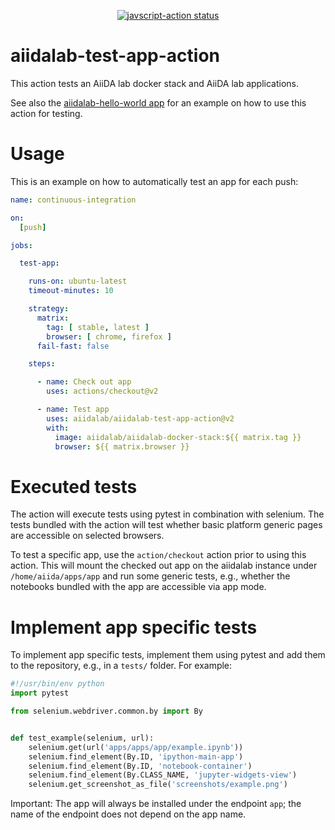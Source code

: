 <p align="center">
  <a href="https://github.com/actions/javascript-action/actions"><img alt="javscript-action status" src="https://github.com/actions/javascript-action/workflows/units-test/badge.svg"></a>
</p>

# aiidalab-test-app-action

This action tests an AiiDA lab docker stack and AiiDA lab applications.

See also the [aiidalab-hello-world app](https://github.com/aiidalab/aiidalab-hello-world) for an example on how to use this action for testing.

# Usage

This is an example on how to automatically test an app for each push:

<!-- start usage -->
```yaml
name: continuous-integration

on:
  [push]

jobs:

  test-app:

    runs-on: ubuntu-latest
    timeout-minutes: 10

    strategy:
      matrix:
        tag: [ stable, latest ]
        browser: [ chrome, firefox ]
      fail-fast: false

    steps:

      - name: Check out app
        uses: actions/checkout@v2

      - name: Test app
        uses: aiidalab/aiidalab-test-app-action@v2
        with:
          image: aiidalab/aiidalab-docker-stack:${{ matrix.tag }}
          browser: ${{ matrix.browser }}
```
<!-- end usage -->

# Executed tests

The action will execute tests using pytest in combination with selenium.
The tests bundled with the action will test whether basic platform generic pages are accessible on selected browsers.

To test a specific app, use the `action/checkout` action prior to using this action.
This will mount the checked out app on the aiidalab instance under `/home/aiida/apps/app` and run some generic tests, e.g., whether the notebooks bundled with the app are accessible via app mode.

# Implement app specific tests

To implement app specific tests, implement them using pytest and add them to the repository, e.g., in a `tests/` folder.
For example:
```python
#!/usr/bin/env python
import pytest

from selenium.webdriver.common.by import By


def test_example(selenium, url):
    selenium.get(url('apps/apps/app/example.ipynb'))
    selenium.find_element(By.ID, 'ipython-main-app')
    selenium.find_element(By.ID, 'notebook-container')
    selenium.find_element(By.CLASS_NAME, 'jupyter-widgets-view')
    selenium.get_screenshot_as_file('screenshots/example.png')
```

Important: The app will always be installed under the endpoint `app`; the name of the endpoint does not depend on the app name.
